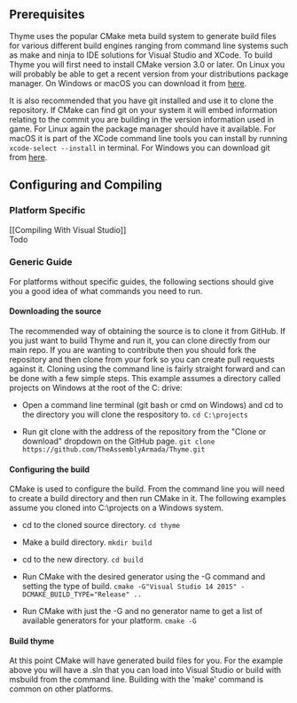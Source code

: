 ## Prerequisites
Thyme uses the popular CMake meta build system to generate build files for various different build engines ranging from command line systems such as make and ninja to IDE solutions for Visual Studio and XCode. To build Thyme you will first need to install CMake version 3.0 or later. On Linux you will probably be able to get a recent version from your distributions package manager. On Windows or macOS you can download it from [here](https://cmake.org/download/).

It is also recommended that you have git installed and use it to clone the repository. If CMake can find git on your system it will embed information relating to the commit you are building in the version information used in game. For Linux again the package manager should have it available. For macOS it is part of the XCode command line tools you can install by running ```xcode-select --install``` in terminal. For Windows you can download git from [here](https://git-scm.com/download/win).

## Configuring and Compiling  

### Platform Specific
[[Compiling With Visual Studio]]  
Todo

### Generic Guide
For platforms without specific guides, the following sections should give you a good idea of what commands you need to run.

#### Downloading the source
The recommended way of obtaining the source is to clone it from GitHub. If you just want to build Thyme and run it, you can clone directly from our main repo. If you are wanting to contribute then you should fork the repository and then clone from your fork so you can create pull requests against it. Cloning using the command line is fairly straight forward and can be done with a few simple steps. This example assumes a directory called projects on Windows at the root of the C: drive:

* Open a command line terminal (git bash or cmd on Windows) and cd to the directory you will clone the respository to. ```cd C:\projects```

* Run git clone with the address of the repository from the "Clone or download" dropdown on the GitHub page. ```git clone https://github.com/TheAssemblyArmada/Thyme.git```

#### Configuring the build
CMake is used to configure the build. From the command line you will need to create a build directory and then run CMake in it. The following examples assume you cloned into C:\projects on a Windows system.

* cd to the cloned source directory. ```cd thyme```

* Make a build directory. ```mkdir build```

* cd to the new directory. ```cd build```

* Run CMake with the desired generator using the -G command and setting the type of build. ```cmake -G"Visual Studio 14 2015" -DCMAKE_BUILD_TYPE="Release" ..```

* Run CMake with just the -G and no generator name to get a list of available generators for your platform. ```cmake -G```

#### Build thyme
At this point CMake will have generated build files for you. For the example above you will have a .sln that you can load into Visual Studio or build with msbuild from the command line. Building with the 'make' command is common on other platforms.
